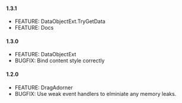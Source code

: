 #### 1.3.1
* FEATURE: DataObjectExt.TryGetData
* FEATURE: Docs

#### 1.3.0
* FEATURE: DataObjectExt
* BUGFIX: Bind content style correctly

#### 1.2.0
* FEATURE: DragAdorner
* BUGFIX: Use weak event handlers to elminiate any memory leaks.

